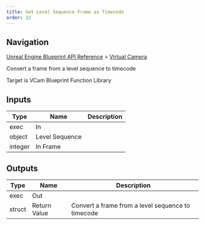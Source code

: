 ```yaml
---
title: Get Level Sequence Frame as Timecode
order: 22
---
```

## Navigation

[Unreal Engine Blueprint API Reference](https://dev.epicgames.com/documentation/en-us/unreal-engine/BlueprintAPI) > [Virtual Camera](https://dev.epicgames.com/documentation/en-us/unreal-engine/BlueprintAPI/VirtualCamera_1)

Convert a frame from a level sequence to timecode

Target is VCam Blueprint Function Library

## Inputs

| Type | Name | Description |
| --- | --- | --- |
| exec | In |  |
| object | Level Sequence |  |
| integer | In Frame |  |

## Outputs

| Type | Name | Description |
| --- | --- | --- |
| exec | Out |  |
| struct | Return Value | Convert a frame from a level sequence to timecode |
